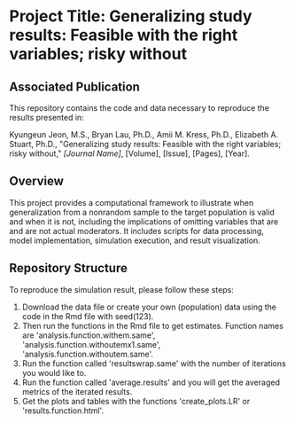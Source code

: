 # Project Title: Generalizing study results: Feasible with the right variables; risky without

## Associated Publication
This repository contains the code and data necessary to reproduce the results presented in:

Kyungeun Jeon, M.S., Bryan Lau, Ph.D., Amii M. Kress, Ph.D., Elizabeth A. Stuart, Ph.D., "Generalizing study results: Feasible with the right variables; risky without," *[Journal Name]*, [Volume], [Issue], [Pages], [Year].

## Overview
This project provides a computational framework to illustrate when generalization from a nonrandom sample to the target population is valid and when it is not, including the implications of omitting variables that are and are not actual moderators. It includes scripts for data processing, model implementation, simulation execution, and result visualization.

## Repository Structure
To reproduce the simulation result, please follow these steps: 
1. Download the data file or create your own (population) data using the code in the Rmd file with seed(123).
2. Then run the functions in the Rmd file to get estimates. Function names are 'analysis.function.withem.same', 'analysis.function.withoutemx1.same', 'analysis.function.withoutem.same'.
3. Run the function called 'resultswrap.same' with the number of iterations you would like to.
4. Run the function called 'average.results' and you will get the averaged metrics of the iterated results.
5. Get the plots and tables with the functions 'create_plots.LR' or 'results.function.html'.
